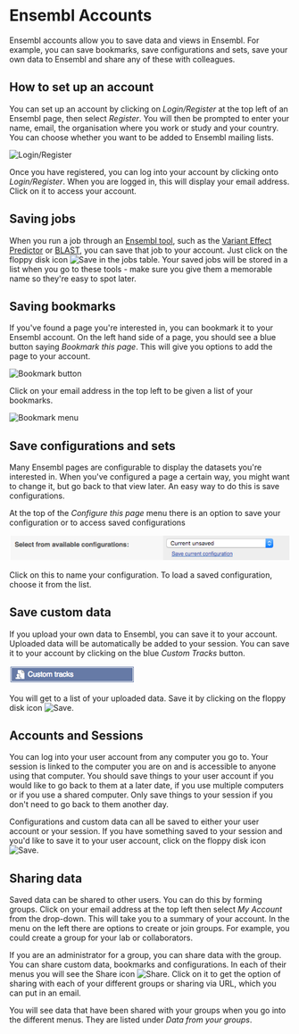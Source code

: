 # Ensembl Accounts

Ensembl accounts allow you to save data and views in Ensembl. For example, you can save bookmarks, save configurations and sets, save your own data to Ensembl and share any of these with colleagues.

## How to set up an account

You can set up an account by clicking on _Login/Register_ at the top left of an Ensembl page, then select _Register_. You will then be prompted to enter your name, email, the organisation where you work or study and your country. You can choose whether you want to be added to Ensembl mailing lists.

![Login/Register](https://github.com/Ensembl/ensembl-webcode/blob/master/htdocs/img/help/Login_register.png "Login/Register")

Once you have registered, you can log into your account by clicking onto _Login/Register_. When you are logged in, this will display your email address. Click on it to access your account.

## Saving jobs

When you run a job through an [Ensembl tool](/info/docs/tools/index.html), such as the [Variant Effect Predictor](/Tools/VEP?db=core) or [BLAST](/Tools/Blast?db=core), you can save that job to your account. Just click on the floppy disk icon ![Save](https://github.com/Ensembl/ensembl-webcode/blob/master/htdocs/img/help/floppy_disk.png "Save") in the jobs table. Your saved jobs will be stored in a list when you go to these tools - make sure you give them a memorable name so they're easy to spot later.

## Saving bookmarks

If you've found a page you're interested in, you can bookmark it to your Ensembl account. On the left hand side of a page, you should see a blue button saying _Bookmark this page_. This will give you options to add the page to your account.

![Bookmark button](https://github.com/Ensembl/ensembl-webcode/blob/master/htdocs/img/help/bookmark_page.png "Bookmark button")

Click on your email address in the top left to be given a list of your bookmarks.

![Bookmark menu](https://github.com/Ensembl/ensembl-webcode/blob/master/htdocs/img/help/bookmark_menu.png "Bookmark menu")

## Save configurations and sets

Many Ensembl pages are configurable to display the datasets you're interested in. When you've configured a page a certain way, you might want to change it, but go back to that view later. An easy way to do this is save configurations.

At the top of the _Configure this page_ menu there is an option to save your configuration or to access saved configurations

![Save configuration](saved_configs.png "Save configuration")

Click on this to name your configuration. To load a saved configuration, choose it from the list.

## Save custom data

If you upload your own data to Ensembl, you can save it to your account. Uploaded data will be automatically be added to your session. You can save it to your account by clicking on the blue _Custom Tracks_ button.

![Custom tracks](custom_tracks.png "Custom tracks")

You will get to a list of your uploaded data. Save it by clicking on the floppy disk icon ![Save](https://github.com/Ensembl/ensembl-webcode/blob/master/htdocs/img/help/floppy_disk.png "Save").

## Accounts and Sessions

You can log into your user account from any computer you go to. Your session is linked to the computer you are on and is accessible to anyone using that computer. You should save things to your user account if you would like to go back to them at a later date, if you use multiple computers or if you use a shared computer. Only save things to your session if you don't need to go back to them another day.

Configurations and custom data can all be saved to either your user account or your session. If you have something saved to your session and you'd like to save it to your user account, click on the floppy disk icon ![Save](https://github.com/Ensembl/ensembl-webcode/blob/master/htdocs/img/help/floppy_disk.png "Save").

## Sharing data

Saved data can be shared to other users. You can do this by forming groups. Click on your email address at the top left then select _My Account_ from the drop-down. This will take you to a summary of your account. In the menu on the left there are options to create or join groups. For example, you could create a group for your lab or collaborators.

If you are an administrator for a group, you can share data with the group. You can share custom data, bookmarks and configurations. In each of their menus you will see the Share icon ![Share](https://github.com/Ensembl/ensembl-webcode/blob/master/htdocs/img/help/share.png "Share"). Click on it to get the option of sharing with each of your different groups or sharing via URL, which you can put in an email.

You will see data that have been shared with your groups when you go into the different menus. They are listed under _*Data* from your groups_.
